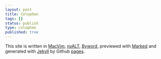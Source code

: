 ```yaml
---
layout: post
title: Colophon
tags: []
status: publish
type: colophon
published: true
---
```


This site is written in [MacVim][1], [nvALT][nv], [Byword][bw], previewed with [Marked][4] and generated with [Jekyll][5] by Github [pages][6].

[1]: http://code.google.com/p/macvim/
[nv]: http://brettterpstra.com/project/nvalt/
[bw]: http://bywordapp.com/
[4]: http://markedapp.com/
[5]: https://github.com/mojombo/jekyll
[6]: http://pages.github.com/
